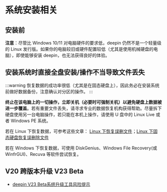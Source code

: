 # 系统安装相关
## 安装前
**注意**：尽管比 Windows 10/11 对电脑硬件的要求低，deepin 仍然不是一个轻量级的 Linux 发行版。如果你的电脑较旧或硬件配置较低（尤其是使用机械硬盘的电脑），即使能够安装 deepin，也无法获得良好的体验。

## 安装系统时直接全盘安装/操作不当导致文件丢失
:::warning
恢复数据的成功率很低（尤其是在固态硬盘上），因此务必在安装系统前做好数据备份，注意确认对分区的操作。
:::

**终止在该电脑上的一切操作，立即关机（必要时可强制关机）以避免硬盘上数据被进一步覆盖**。若有重要文件丢失，请寻求专业的数据恢复机构获得帮助。尽量拆下硬盘使用另一台电脑操作，若只能在本机上操作，请使用 U 盘中的 Linux Live 或者 Windows PE 系统。

若在 Linux 下恢复数据，可参考这些文章：
[Linux 下恢复误删文件](https://bbs.deepin.org/post/243925)；[Linux 下固态硬盘恢复误删除文件](https://bbs.deepin.org/post/244995)

若在 Windows 下恢复数据，可使用 DiskGenius、Windows File Recovery(或 WinfrGUI)、Recuva 等软件尝试恢复。

## V20 跨版本升级 V23 Beta
- [deepin V23 Beta系统升级工具风险提示](https://bbs.deepin.org/post/256708)
